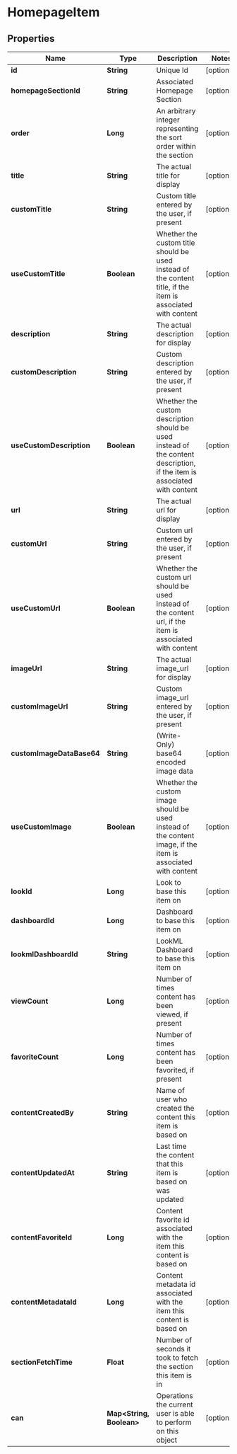 
# HomepageItem

## Properties
Name | Type | Description | Notes
------------ | ------------- | ------------- | -------------
**id** | **String** | Unique Id |  [optional]
**homepageSectionId** | **String** | Associated Homepage Section |  [optional]
**order** | **Long** | An arbitrary integer representing the sort order within the section |  [optional]
**title** | **String** | The actual title for display |  [optional]
**customTitle** | **String** | Custom title entered by the user, if present |  [optional]
**useCustomTitle** | **Boolean** | Whether the custom title should be used instead of the content title, if the item is associated with content |  [optional]
**description** | **String** | The actual description for display |  [optional]
**customDescription** | **String** | Custom description entered by the user, if present |  [optional]
**useCustomDescription** | **Boolean** | Whether the custom description should be used instead of the content description, if the item is associated with content |  [optional]
**url** | **String** | The actual url for display |  [optional]
**customUrl** | **String** | Custom url entered by the user, if present |  [optional]
**useCustomUrl** | **Boolean** | Whether the custom url should be used instead of the content url, if the item is associated with content |  [optional]
**imageUrl** | **String** | The actual image_url for display |  [optional]
**customImageUrl** | **String** | Custom image_url entered by the user, if present |  [optional]
**customImageDataBase64** | **String** | (Write-Only) base64 encoded image data |  [optional]
**useCustomImage** | **Boolean** | Whether the custom image should be used instead of the content image, if the item is associated with content |  [optional]
**lookId** | **Long** | Look to base this item on |  [optional]
**dashboardId** | **Long** | Dashboard to base this item on |  [optional]
**lookmlDashboardId** | **String** | LookML Dashboard to base this item on |  [optional]
**viewCount** | **Long** | Number of times content has been viewed, if present |  [optional]
**favoriteCount** | **Long** | Number of times content has been favorited, if present |  [optional]
**contentCreatedBy** | **String** | Name of user who created the content this item is based on |  [optional]
**contentUpdatedAt** | **String** | Last time the content that this item is based on was updated |  [optional]
**contentFavoriteId** | **Long** | Content favorite id associated with the item this content is based on |  [optional]
**contentMetadataId** | **Long** | Content metadata id associated with the item this content is based on |  [optional]
**sectionFetchTime** | **Float** | Number of seconds it took to fetch the section this item is in |  [optional]
**can** | **Map&lt;String, Boolean&gt;** | Operations the current user is able to perform on this object |  [optional]



